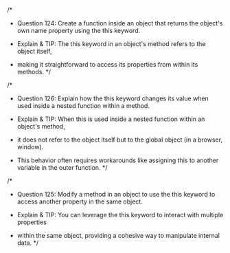 /*
* Question 124: Create a function inside an object that returns the object's own name property using the this keyword.

* Explain & TIP: The this keyword in an object's method refers to the object itself, 
* making it straightforward to access its properties from within its methods.
*/

/*
* Question 126: Explain how the this keyword changes its value when used inside a nested function within a method.

* Explain & TIP: When this is used inside a nested function within an object's method, 
* it does not refer to the object itself but to the global object (in a browser, window). 
* This behavior often requires workarounds like assigning this to another variable in the outer function.
*/

/*
* Question 125: Modify a method in an object to use the this keyword to access another property in the same object.

* Explain & TIP: You can leverage the this keyword to interact with multiple properties 
* within the same object, providing a cohesive way to manipulate internal data.
*/